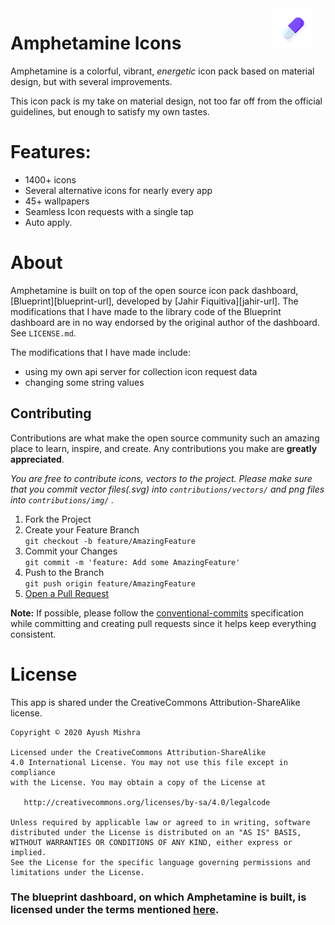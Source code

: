 <img src="contributions/img/app_icon.png" width="64" align="right" hspace="20" />

# Amphetamine Icons

Amphetamine is a colorful, vibrant, *energetic* icon pack based on material design, but with several improvements.

This icon pack is my take on material design, not too far off from the official guidelines, but enough to satisfy my own tastes.

# Features:
- 1400+ icons
- Several alternative icons for nearly every app
- 45+ wallpapers
- Seamless Icon requests with a single tap
- Auto apply.

# About

Amphetamine is built on top of the open source icon pack dashboard, [Blueprint][blueprint-url], developed by [Jahir Fiquitiva][jahir-url]. The modifications that I have made to the library code of the Blueprint dashboard are in no way endorsed by the original author of the dashboard. See `LICENSE.md`.

The modifications that I have made include: 
- using my own api server for collection icon request data
- changing some string values

## Contributing

Contributions are what make the open source community such an amazing place to learn, inspire, and create. Any contributions you make are **greatly appreciated**.

*You are free to contribute icons, vectors to the project. Please make sure that you commit vector files(.svg) into `contributions/vectors/` and png files into `contributions/img/` .*

1. Fork the Project
2. Create your Feature Branch<br>
  `git checkout -b feature/AmazingFeature`
3. Commit your Changes<br>
  `git commit -m 'feature: Add some AmazingFeature'`
4. Push to the Branch<br>
  `git push origin feature/AmazingFeature`
5. <a href="https://help.github.com/en/github/collaborating-with-issues-and-pull-requests/creating-a-pull-request">Open a Pull Request</a>

**Note:** If possible, please follow the [conventional-commits](https://www.conventionalcommits.org/) specification while committing and creating pull requests since it helps keep everything consistent.

# License

This app is shared under the CreativeCommons Attribution-ShareAlike license.

	Copyright © 2020 Ayush Mishra

	Licensed under the CreativeCommons Attribution-ShareAlike 
	4.0 International License. You may not use this file except in compliance 
	with the License. You may obtain a copy of the License at

	   http://creativecommons.org/licenses/by-sa/4.0/legalcode

	Unless required by applicable law or agreed to in writing, software
	distributed under the License is distributed on an "AS IS" BASIS,
	WITHOUT WARRANTIES OR CONDITIONS OF ANY KIND, either express or implied.
	See the License for the specific language governing permissions and
	limitations under the License.


### The blueprint dashboard, on which Amphetamine is built, is licensed under the terms mentioned [here](https://github.com/jahirfiquitiva/Blueprint#license). 